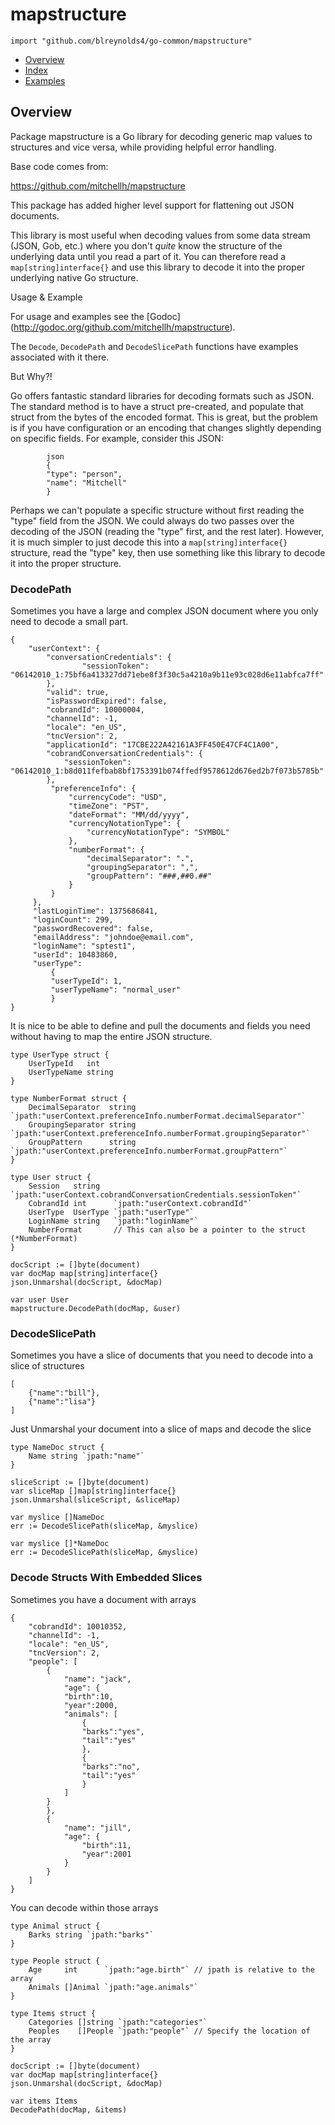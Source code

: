 

# mapstructure
`import "github.com/blreynolds4/go-common/mapstructure"`

* [Overview](#pkg-overview)
* [Index](#pkg-index)
* [Examples](#pkg-examples)

## Overview
Package mapstructure is a Go library for decoding generic map values to structures
and vice versa, while providing helpful error handling.

Base code comes from:

<a href="https://github.com/mitchellh/mapstructure">https://github.com/mitchellh/mapstructure</a>

This package has added higher level support for flattening out JSON documents.

This library is most useful when decoding values from some data stream (JSON,
Gob, etc.) where you don't _quite_ know the structure of the underlying data
until you read a part of it. You can therefore read a `map[string]interface{}`
and use this library to decode it into the proper underlying native Go
structure.

Usage & Example

For usage and examples see the [Godoc](<a href="http://godoc.org/github.com/mitchellh/mapstructure">http://godoc.org/github.com/mitchellh/mapstructure</a>).

The `Decode`, `DecodePath` and `DecodeSlicePath` functions have examples associated with it there.

But Why?!

Go offers fantastic standard libraries for decoding formats such as JSON.
The standard method is to have a struct pre-created, and populate that struct
from the bytes of the encoded format. This is great, but the problem is if
you have configuration or an encoding that changes slightly depending on
specific fields. For example, consider this JSON:


			json
			{
	  		"type": "person",
	  		"name": "Mitchell"
			}

Perhaps we can't populate a specific structure without first reading
the "type" field from the JSON. We could always do two passes over the
decoding of the JSON (reading the "type" first, and the rest later).
However, it is much simpler to just decode this into a `map[string]interface{}`
structure, read the "type" key, then use something like this library
to decode it into the proper structure.

### DecodePath
Sometimes you have a large and complex JSON document where you only need to decode
a small part.


	{
		"userContext": {
			"conversationCredentials": {
		            "sessionToken": "06142010_1:75bf6a413327dd71ebe8f3f30c5a4210a9b11e93c028d6e11abfca7ff"
		    },
		    "valid": true,
		    "isPasswordExpired": false,
		    "cobrandId": 10000004,
		    "channelId": -1,
		    "locale": "en_US",
		    "tncVersion": 2,
		    "applicationId": "17CBE222A42161A3FF450E47CF4C1A00",
		    "cobrandConversationCredentials": {
		        "sessionToken": "06142010_1:b8d011fefbab8bf1753391b074ffedf9578612d676ed2b7f073b5785b"
		    },
		     "preferenceInfo": {
		         "currencyCode": "USD",
		         "timeZone": "PST",
		         "dateFormat": "MM/dd/yyyy",
		         "currencyNotationType": {
		             "currencyNotationType": "SYMBOL"
		         },
		         "numberFormat": {
		             "decimalSeparator": ".",
		             "groupingSeparator": ",",
		             "groupPattern": "###,##0.##"
		         }
		     }
		 },
		 "lastLoginTime": 1375686841,
		 "loginCount": 299,
		 "passwordRecovered": false,
		 "emailAddress": "johndoe@email.com",
		 "loginName": "sptest1",
		 "userId": 10483860,
		 "userType":
		     {
		     "userTypeId": 1,
		     "userTypeName": "normal_user"
		     }
	}

It is nice to be able to define and pull the documents and fields you need without
having to map the entire JSON structure.


	type UserType struct {
		UserTypeId   int
		UserTypeName string
	}
	
	type NumberFormat struct {
		DecimalSeparator  string `jpath:"userContext.preferenceInfo.numberFormat.decimalSeparator"`
		GroupingSeparator string `jpath:"userContext.preferenceInfo.numberFormat.groupingSeparator"`
		GroupPattern      string `jpath:"userContext.preferenceInfo.numberFormat.groupPattern"`
	}
	
	type User struct {
		Session   string   `jpath:"userContext.cobrandConversationCredentials.sessionToken"`
		CobrandId int      `jpath:"userContext.cobrandId"`
		UserType  UserType `jpath:"userType"`
		LoginName string   `jpath:"loginName"`
		NumberFormat       // This can also be a pointer to the struct (*NumberFormat)
	}
	
	docScript := []byte(document)
	var docMap map[string]interface{}
	json.Unmarshal(docScript, &docMap)
	
	var user User
	mapstructure.DecodePath(docMap, &user)

### DecodeSlicePath
Sometimes you have a slice of documents that you need to decode into a slice of structures


	[
		{"name":"bill"},
		{"name":"lisa"}
	]

Just Unmarshal your document into a slice of maps and decode the slice


	type NameDoc struct {
		Name string `jpath:"name"`
	}
	
	sliceScript := []byte(document)
	var sliceMap []map[string]interface{}
	json.Unmarshal(sliceScript, &sliceMap)
	
	var myslice []NameDoc
	err := DecodeSlicePath(sliceMap, &myslice)
	
	var myslice []*NameDoc
	err := DecodeSlicePath(sliceMap, &myslice)

### Decode Structs With Embedded Slices
Sometimes you have a document with arrays


	{
		"cobrandId": 10010352,
		"channelId": -1,
		"locale": "en_US",
		"tncVersion": 2,
		"people": [
			{
				"name": "jack",
				"age": {
				"birth":10,
				"year":2000,
				"animals": [
					{
					"barks":"yes",
					"tail":"yes"
					},
					{
					"barks":"no",
					"tail":"yes"
					}
				]
			}
			},
			{
				"name": "jill",
				"age": {
					"birth":11,
					"year":2001
				}
			}
		]
	}

You can decode within those arrays


	type Animal struct {
		Barks string `jpath:"barks"`
	}
	
	type People struct {
		Age     int      `jpath:"age.birth"` // jpath is relative to the array
		Animals []Animal `jpath:"age.animals"`
	}
	
	type Items struct {
		Categories []string `jpath:"categories"`
		Peoples    []People `jpath:"people"` // Specify the location of the array
	}
	
	docScript := []byte(document)
	var docMap map[string]interface{}
	json.Unmarshal(docScript, &docMap)
	
	var items Items
	DecodePath(docMap, &items)
